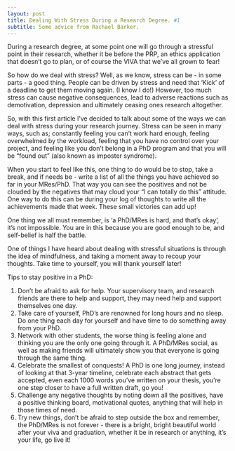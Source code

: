 ```yaml
---
layout: post
title: Dealing With Stress During a Research Degree. #1
subtitle: Some advice from Rachael Barker.
---
```



During a research degree, at some point one will go through a stressful point in their research, whether it be before the PRP, an ethics application that doesn’t go to plan, or of course the VIVA that we’ve all grown to fear!

So how do we deal with stress? Well, as we know, stress can be - in some parts - a good thing. People can be driven by stress and need that ‘Kick’ of a deadline to get them moving again. (I know I do!) However, too much stress can cause negative consequences, lead to adverse reactions such as demotivation, depression and ultimately ceasing ones research altogether.

So, with this first article I’ve decided to talk about some of the ways we can deal with stress during your research journey. Stress can be seen in many ways, such as; constantly feeling you can’t work hard enough, feeling overwhelmed by the workload, feeling that you have no control over your project, and feeling like you don’t belong in a PhD program and that you will be “found out” (also known as imposter syndrome).

When you start to feel like this, one thing to do would be to stop, take a break, and if needs be - write a list of all the things you have achieved so far in your MRes/PhD. That way you can see the positives and not be clouded by the negatives that may cloud your “I can totally do this” attitude. One way to do this can be during your log of thoughts to write all the achievements made that week. These small victories can add up!

One thing we all must remember, is ‘a PhD/MRes is hard, and that’s okay’, it’s not impossible. You are in this because you are good enough to be, and self-belief is half the battle.

One of things I have heard about dealing with stressful situations is through the idea of mindfulness, and taking a moment away to recoup your thoughts. Take time to yourself, you will thank yourself later!

Tips to stay positive in a PhD:
1.	Don’t be afraid to ask for help. Your supervisory team, and research friends are there to help and support, they may need help and support themselves one day.
2.	Take care of yourself, PhD’s are renowned for long hours and no sleep. Do one thing each day for yourself and have time to do something away from your PhD.
3.	Network with other students, the worse thing is feeling alone and thinking you are the only one going through it. A PhD/MRes social, as well as making friends will ultimately show you that everyone is going through the same thing.
4.	Celebrate the smallest of conquests! A PhD is one long journey, instead of looking at that 3-year timeline, celebrate each abstract that gets accepted, even each 1000 words you’ve written on your thesis, you’re one step closer to have a full written draft, go you!
5.	Challenge any negative thoughts by noting down all the positives, have a positive thinking board, motivational quotes, anything that will help in those times of need.
6.	Try new things, don’t be afraid to step outside the box and remember, the PhD/MRes is not forever - there is a bright, bright beautiful world after your viva and graduation, whether it be in research or anything, it’s your life, go live it!
